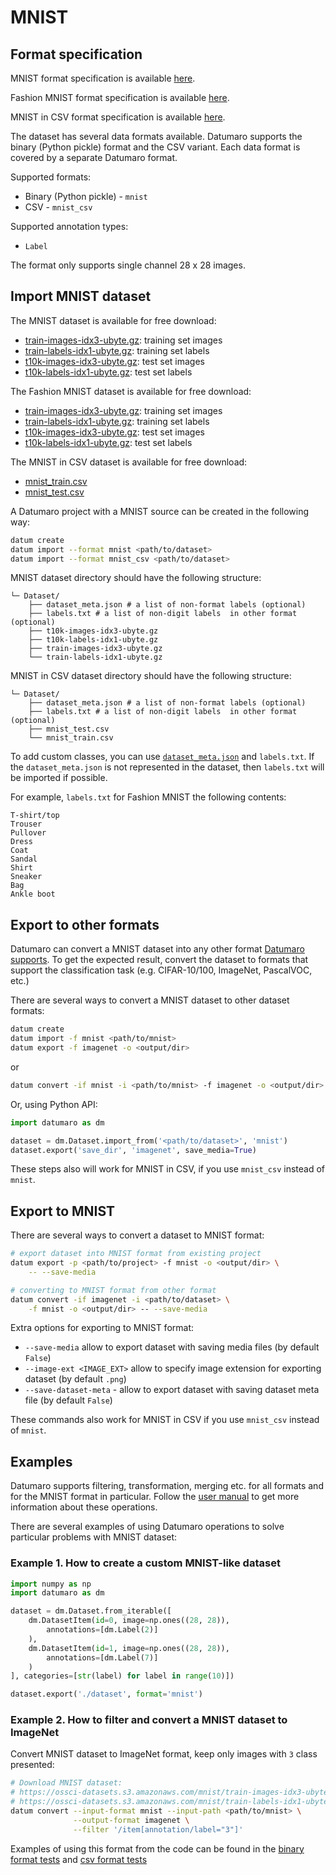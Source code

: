 # MNIST

## Format specification

MNIST format specification is available [here](http://yann.lecun.com/exdb/mnist/).

Fashion MNIST format specification is available [here](https://github.com/zalandoresearch/fashion-mnist).

MNIST in CSV  format specification is available [here](https://pjreddie.com/projects/mnist-in-csv/).

The dataset has several data formats available. Datumaro supports the
binary (Python pickle) format and the CSV variant. Each data format is covered
by a separate Datumaro format.

Supported formats:
- Binary (Python pickle) - `mnist`
- CSV - `mnist_csv`

Supported annotation types:
- `Label`

The format only supports single channel 28 x 28 images.

## Import MNIST dataset

The MNIST dataset is available for free download:

- [train-images-idx3-ubyte.gz](https://ossci-datasets.s3.amazonaws.com/mnist/train-images-idx3-ubyte.gz):
  training set images
- [train-labels-idx1-ubyte.gz](https://ossci-datasets.s3.amazonaws.com/mnist/train-labels-idx1-ubyte.gz):
  training set labels
- [t10k-images-idx3-ubyte.gz](https://ossci-datasets.s3.amazonaws.com/mnist/t10k-images-idx3-ubyte.gz):
  test set images
- [t10k-labels-idx1-ubyte.gz](https://ossci-datasets.s3.amazonaws.com/mnist/t10k-labels-idx1-ubyte.gz):
  test set labels

The Fashion MNIST dataset is available for free download:

- [train-images-idx3-ubyte.gz](http://fashion-mnist.s3-website.eu-central-1.amazonaws.com/train-images-idx3-ubyte.gz):
  training set images
- [train-labels-idx1-ubyte.gz](http://fashion-mnist.s3-website.eu-central-1.amazonaws.com/train-labels-idx1-ubyte.gz):
  training set labels
- [t10k-images-idx3-ubyte.gz](http://fashion-mnist.s3-website.eu-central-1.amazonaws.com/t10k-images-idx3-ubyte.gz):
  test set images
- [t10k-labels-idx1-ubyte.gz](http://fashion-mnist.s3-website.eu-central-1.amazonaws.com/t10k-labels-idx1-ubyte.gz):
  test set labels

The MNIST in CSV dataset is available for free download:

- [mnist_train.csv](https://pjreddie.com/media/files/mnist_train.csv)
- [mnist_test.csv](https://pjreddie.com/media/files/mnist_test.csv)

A Datumaro project with a MNIST source can be created in the following way:

``` bash
datum create
datum import --format mnist <path/to/dataset>
datum import --format mnist_csv <path/to/dataset>
```

MNIST dataset directory should have the following structure:

<!--lint disable fenced-code-flag-->
```
└─ Dataset/
    ├── dataset_meta.json # a list of non-format labels (optional)
    ├── labels.txt # a list of non-digit labels  in other format (optional)
    ├── t10k-images-idx3-ubyte.gz
    ├── t10k-labels-idx1-ubyte.gz
    ├── train-images-idx3-ubyte.gz
    └── train-labels-idx1-ubyte.gz
```

MNIST in CSV dataset directory should have the following structure:

<!--lint disable fenced-code-flag-->
```
└─ Dataset/
    ├── dataset_meta.json # a list of non-format labels (optional)
    ├── labels.txt # a list of non-digit labels  in other format (optional)
    ├── mnist_test.csv
    └── mnist_train.csv
```

To add custom classes, you can use [`dataset_meta.json`](/docs/data-formats/supported_formats.md#dataset-meta-info-file)
and `labels.txt`.
If the `dataset_meta.json` is not represented in the dataset, then
`labels.txt` will be imported if possible.

For example, `labels.txt` for Fashion MNIST the following contents:

<!--lint disable fenced-code-flag-->
```
T-shirt/top
Trouser
Pullover
Dress
Coat
Sandal
Shirt
Sneaker
Bag
Ankle boot
```

## Export to other formats

Datumaro can convert a MNIST dataset into any other format [Datumaro supports](/docs/data-formats/supported_formats/).
To get the expected result, convert the dataset to formats
that support the classification task (e.g. CIFAR-10/100, ImageNet, PascalVOC,
etc.)

There are several ways to convert a MNIST dataset to other dataset formats:

``` bash
datum create
datum import -f mnist <path/to/mnist>
datum export -f imagenet -o <output/dir>
```
or
``` bash
datum convert -if mnist -i <path/to/mnist> -f imagenet -o <output/dir>
```

Or, using Python API:

```python
import datumaro as dm

dataset = dm.Dataset.import_from('<path/to/dataset>', 'mnist')
dataset.export('save_dir', 'imagenet', save_media=True)
```

These steps also will work for MNIST in CSV, if you use `mnist_csv`
instead of `mnist`.

## Export to MNIST

There are several ways to convert a dataset to MNIST format:

``` bash
# export dataset into MNIST format from existing project
datum export -p <path/to/project> -f mnist -o <output/dir> \
    -- --save-media
```
``` bash
# converting to MNIST format from other format
datum convert -if imagenet -i <path/to/dataset> \
    -f mnist -o <output/dir> -- --save-media
```

Extra options for exporting to MNIST format:
- `--save-media` allow to export dataset with saving media files
  (by default `False`)
- `--image-ext <IMAGE_EXT>` allow to specify image extension
  for exporting dataset (by default `.png`)
- `--save-dataset-meta` - allow to export dataset with saving dataset meta
  file (by default `False`)

These commands also work for MNIST in CSV if you use `mnist_csv` instead of `mnist`.

## Examples

Datumaro supports filtering, transformation, merging etc. for all formats
and for the MNIST format in particular. Follow the [user manual](/docs/user-manual/index/)
to get more information about these operations.

There are several examples of using Datumaro operations to solve
particular problems with MNIST dataset:

### Example 1. How to create a custom MNIST-like dataset

```python
import numpy as np
import datumaro as dm

dataset = dm.Dataset.from_iterable([
    dm.DatasetItem(id=0, image=np.ones((28, 28)),
        annotations=[dm.Label(2)]
    ),
    dm.DatasetItem(id=1, image=np.ones((28, 28)),
        annotations=[dm.Label(7)]
    )
], categories=[str(label) for label in range(10)])

dataset.export('./dataset', format='mnist')
```

### Example 2. How to filter and convert a MNIST dataset to ImageNet

Convert MNIST dataset to ImageNet format, keep only images with `3` class
presented:

``` bash
# Download MNIST dataset:
# https://ossci-datasets.s3.amazonaws.com/mnist/train-images-idx3-ubyte.gz
# https://ossci-datasets.s3.amazonaws.com/mnist/train-labels-idx1-ubyte.gz
datum convert --input-format mnist --input-path <path/to/mnist> \
              --output-format imagenet \
              --filter '/item[annotation/label="3"]'
```

Examples of using this format from the code can be found in
the [binary format tests](https://github.com/openvinotoolkit/datumaro/tree/develop/tests/test_mnist_format.py) and [csv format tests](https://github.com/openvinotoolkit/datumaro/tree/develop/tests/test_mnist_csv_format.py)
